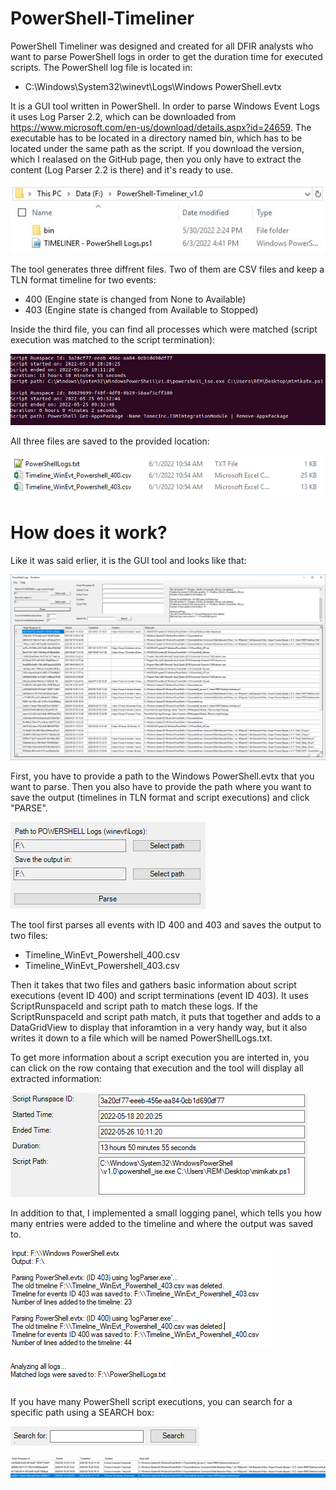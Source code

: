 # PowerShell-Timeliner

PowerShell Timeliner was designed and created for all DFIR analysts who want to parse PowerShell logs in order to get the duration time for executed scripts. The PowerShell log file is located in:

- C:\Windows\System32\winevt\Logs\Windows PowerShell.evtx

It is a GUI tool written in PowerShell. In order to parse Windows Event Logs it uses Log Parser 2.2, which can be downloaded from https://www.microsoft.com/en-us/download/details.aspx?id=24659. The executable has to be located in a directory named bin, which has to be located under the same path as the script. If you download the version, which I realased on the GitHub page, then you only have to extract the content (Log Parser 2.2 is there) and it's ready to use. 

![alt text](https://github.com/gajos112/PowerShell-Timeliner/blob/main/images/17.JPG?raw=true)

The tool generates three diffrent files. Two of them are CSV files and keep a TLN format timeline for two events:

- 400 (Engine state is changed from None to Available)
- 403 (Engine state is changed from Available to Stopped)

Inside the third file, you can find all processes which were matched (script execution was matched to the script termination):

![alt text](https://github.com/gajos112/PowerShell-Timeliner/blob/main/images/15.PNG?raw=true)

All three files are saved to the provided location:

![alt text](https://github.com/gajos112/PowerShell-Timeliner/blob/main/images/14.PNG?raw=true)

# How does it work?

Like it was said erlier, it is the GUI tool and looks like that:

![alt text](https://github.com/gajos112/PowerShell-Timeliner/blob/main/images/16.png?raw=true)

First, you have to provide a path to the Windows PowerShell.evtx that you want to parse. Then you also have to provide the path where you want to save the output (timelines in TLN format and script executions) and click "PARSE".

![alt text](https://github.com/gajos112/PowerShell-Timeliner/blob/main/images/10.PNG?raw=true)

The tool first parses all events with ID 400 and 403 and saves the output to two files:
- Timeline_WinEvt_Powershell_400.csv
- Timeline_WinEvt_Powershell_403.csv

Then it takes that two files and gathers basic information about script executions (event ID 400) and script terminations (event ID 403). It uses ScriptRunspaceId and script path to match these logs. If the ScriptRunspaceId and script path match, it puts that together and adds to a DataGridView to display that inforamtion in a very handy way, but it also writes it down to a file which will be named PowerShellLogs.txt.

To get more information about a script execution you are interted in, you can click on the row containg that execution and the tool will display all extracted information: 

![alt text](https://github.com/gajos112/PowerShell-Timeliner/blob/main/images/7_1.PNG?raw=true)

In addition to that, I implemented a small logging panel, which tells you how many entries were added to the timeline and where the output was saved to.

![alt text](https://github.com/gajos112/PowerShell-Timeliner/blob/main/images/12.PNG?raw=true)

![alt text](https://github.com/gajos112/PowerShell-Timeliner/blob/main/images/13.PNG?raw=true)

If you have many PowerShell script executions, you can search for a specific path using a SEARCH box:

![alt text](https://github.com/gajos112/PowerShell-Timeliner/blob/main/images/8.PNG?raw=true)

![alt text](https://github.com/gajos112/PowerShell-Timeliner/blob/main/images/9.PNG?raw=true)

